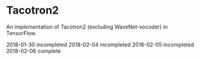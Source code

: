 # Tacotron2

An implementation of Tacotron2 (excluding WaveNet-vocoder) in TensorFlow.

2018-01-30 incompleted
2018-02-04 incompleted
2018-02-05 incompleted
2018-02-06 complete
